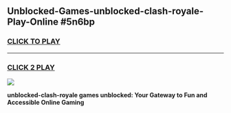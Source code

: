 
## Unblocked-Games-unblocked-clash-royale-Play-Online #5n6bp
<h3>
<a href="https://news.freeplayer.one?title=unblocked-clash-royale&ref=3">CLICK TO PLAY</a></h3>
<hr>

<h3>
<a href="https://news.freeplayer.one?title=unblocked-clash-royale&ref=3">CLICK 2 PLAY</a>
  
</h3>

<a href="https://news.freeplayer.one?title=unblocked-clash-royale&ref=3"><img src="https://clearcache.store/games.png"></a>


**unblocked-clash-royale games unblocked: Your Gateway to Fun and Accessible Online Gaming**
